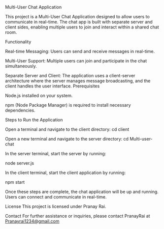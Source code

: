 Multi-User Chat Application

This project is a Multi-User Chat Application designed to allow users to communicate in real-time. The chat app is built with separate server and client sides, enabling multiple users to join and interact within a shared chat room.

Functionality

Real-time Messaging: Users can send and receive messages in real-time.

Multi-User Support: Multiple users can join and participate in the chat simultaneously.

Separate Server and Client: The application uses a client-server architecture where the server manages message broadcasting, and the client handles the user interface.
Prerequisites

Node.js installed on your system.

npm (Node Package Manager) is required to install necessary dependencies.

Steps to Run the Application

Open a terminal and navigate to the client directory:
cd client

Open a new terminal and navigate to the server directory:
cd Multi-user-chat

In the server terminal, start the server by running:

node server.js

In the client terminal, start the client application by running:

npm start

Once these steps are complete, the chat application will be up and running. Users can connect and communicate in real-time.

License
This project is licensed under Pranay Rai.

Contact
For further assistance or inquiries, please contact PranayRai at Pranayrai1234@gmail.com